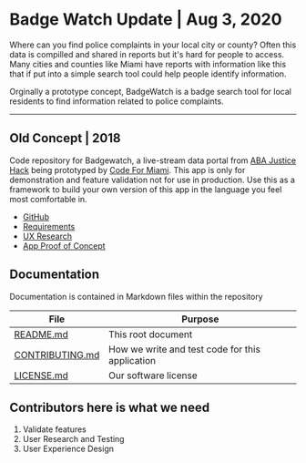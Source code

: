 # Badge Watch Update | Aug 3, 2020

Where can you find police complaints in your local city or county? Often this data is compilled and shared in reports but 
it's hard for people to access. Many cities and counties like Miami have reports with information like this that if put into a simple
search tool could help people identify information.

Orginally a prototype concept, BadgeWatch is a badge search tool for local residents to find information related to police complaints. 

--------------------

## Old Concept | 2018
Code repository for Badgewatch, a live-stream data portal from
[ABA Justice Hack](https://www.abajusticehack.org/badgewatchg) being prototyped by [Code For Miami](https://www.codeformiami.com). This app is only for demonstration and feature validation not for use in production. Use this as a framework to build your own version of this app in the language you feel most comfortable in.

* [GitHub](https://github.com/HiGregory/BadgeWatchPrototype)
* [Requirements](https://docs.google.com/document/d/1I1_FcCZHoDbR5MEixw9z3RtooUgugUlc1HcrHhcW_Tk/edit?usp=sharing)
* [UX Research](https://projects.invisionapp.com/boards/VN3TI2NZBKE)
* [App Proof of Concept](badgewatch.higregory.com)

## Documentation

Documentation is contained in Markdown files within the repository

| File          | Purpose |
| ------------- | -----------|
| [README.md](README.md) | This root document |
| [CONTRIBUTING.md](CONTRIBUTING.md) | How we write and test code for this application |
| [LICENSE.md](LICENSE.md) | Our software license |

## Contributors here is what we need
1. Validate features
2. User Research and Testing
3. User Experience Design

